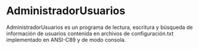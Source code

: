 # AdministradorUsuarios
AdministradorUsuarios es un programa de lectura, escritura y búsqueda de información de usuarios contenida en archivos de configuración.txt implementado en ANSI-C89 y de modo consola.
